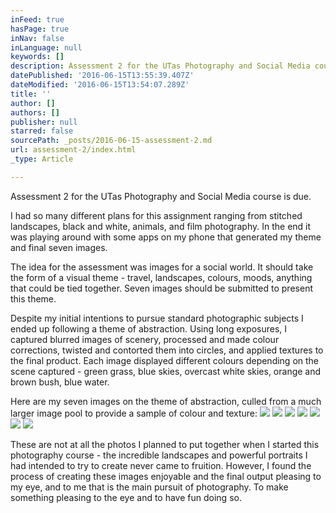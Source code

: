 ```yaml
---
inFeed: true
hasPage: true
inNav: false
inLanguage: null
keywords: []
description: Assessment 2 for the UTas Photography and Social Media course is due.
datePublished: '2016-06-15T13:55:39.407Z'
dateModified: '2016-06-15T13:54:07.289Z'
title: ''
author: []
authors: []
publisher: null
starred: false
sourcePath: _posts/2016-06-15-assessment-2.md
url: assessment-2/index.html
_type: Article

---
```

Assessment 2 for the UTas Photography and Social Media course is due.

I had so many different plans for this assignment ranging from stitched landscapes, black and white, animals, and film photography. In the end it was playing around with some apps on my phone that generated my theme and final seven images.

The idea for the assessment was images for a social world. It should take the form of a visual theme - travel, landscapes, colours, moods, anything that could be tied together. Seven images should be submitted to present this theme.

Despite my initial intentions to pursue standard photographic subjects I ended up following a theme of abstraction. Using long exposures, I captured blurred images of scenery, processed and made colour corrections, twisted and contorted them into circles, and applied textures to the final product. Each image displayed different colours depending on the scene captured - green grass, blue skies, overcast white skies, orange and brown bush, blue water.

Here are my seven images on the theme of abstraction, culled from a much larger image pool to provide a sample of colour and texture:
![](https://the-grid-user-content.s3-us-west-2.amazonaws.com/f819911f-c695-4213-a8dc-af5dce2eda50.jpg)
![](https://the-grid-user-content.s3-us-west-2.amazonaws.com/15f97cea-864d-4029-a196-b146b5d1e64c.jpg)
![](https://the-grid-user-content.s3-us-west-2.amazonaws.com/9673030a-2e64-480f-ad6e-a09b1edeb4c5.jpg)
![](https://the-grid-user-content.s3-us-west-2.amazonaws.com/397d5c7c-03bd-49f1-be18-d89e351f157f.jpg)
![](https://the-grid-user-content.s3-us-west-2.amazonaws.com/efd4f6ca-01ee-4668-b246-4e21f482b3db.jpg)
![](https://the-grid-user-content.s3-us-west-2.amazonaws.com/94770ca9-dd23-4775-8a25-74276894c2cc.jpg)
![](https://the-grid-user-content.s3-us-west-2.amazonaws.com/dce806cc-b21a-4e2f-aec4-64a949375eaf.jpg)

These are not at all the photos I planned to put together when I started this photography course - the incredible landscapes and powerful portraits I had intended to try to create never came to fruition. However, I found the process of creating these images enjoyable and the final output pleasing to my eye, and to me that is the main pursuit of photography. To make something pleasing to the eye and to have fun doing so.